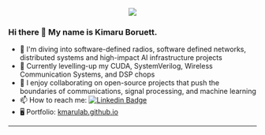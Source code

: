 <!-- Greeting -->
<p align="center">
  <img src="https://capsule-render.vercel.app/api?type=waving&height=130&color=gradient&text=Hello%20There%20😁&reversal=false&fontAlignY=34"/>
</p>

### Hi there 👋 My name is Kimaru Boruett.
- 🔭 I'm diving into software-defined radios, software defined networks, distributed systems and high-impact AI infrastructure projects
- 🌱 Currently levelling-up my CUDA, SystemVerilog, Wireless Communication Systems, and DSP chops  
- 👯 I enjoy collaborating on open-source projects that push the boundaries of communications, signal processing, and machine learning  
- 📫 How to reach me: [![Linkedin Badge](https://img.shields.io/badge/LinkedIn-blue?style=flat&logo=Linkedin&logoColor=white)](https://www.linkedin.com/in/ekboruett/)  
- 🖥️ Portfolio: [kmarulab.github.io](https://kmarulab.github.io)  

---

